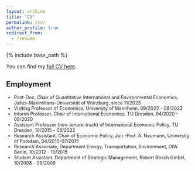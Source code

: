 ```yaml
---
layout: archive
title: "CV"
permalink: /cv/
author_profile: true
redirect_from:
  - /resume
---
```


{% include base_path %}

You can find my [full CV here](https://phmrichter.github.io/files/CV_PhilippMRichter_May2024.pdf).



<h2 style="font-size: 20px;">Employment</h2>


<ul  style="font-size: 0.9em;">
  <li>
   Post-Doc, Chair of Quantitative International and Environmental Economics, Julius-Maximilians-Universität of Würzburg, since 11/2023
  </li>
  <li>
   Visiting Professor of Economics, University of Mannheim, 09/2022 - 08/2023
  </li>
  <li>
   Interim Professor, Chair of International Economics, TU Dresden, 04/2020 - 09/2020
  </li>
  <li>
   Assistant Professor (non-tenure-track) of International Economic Policy, TU Dresden, 10/2015 - 08/2022
  </li>  
  <li>
   Research Assistant, Chair of Economic Policy, Jun.-Prof. A. Neumann, University of Potsdam, 04/2015-07/2015
  </li>
  <li>
   Research Associate, Department Energy, Transportation, Environment, DIW Berlin, 10/2012 - 10/2015
  </li>
    <li>
  Student Assistant, Department of Strategic Management, Robert Bosch GmbH, 10/2008 - 09/2009
  </li>
</ul>
  
